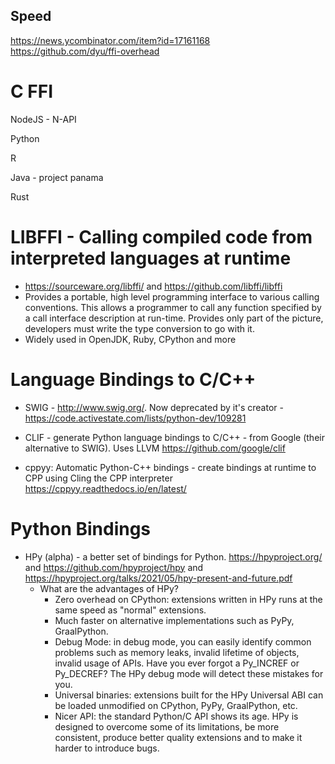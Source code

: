 

## Speed

https://news.ycombinator.com/item?id=17161168  
https://github.com/dyu/ffi-overhead

# C FFI

NodeJS  - N-API

Python

R

Java - project panama

Rust

# LIBFFI - Calling compiled code from interpreted languages at runtime

* https://sourceware.org/libffi/ and https://github.com/libffi/libffi
* Provides a portable, high level programming interface to various calling conventions. This allows a programmer to call any function specified by a call interface description at run-time. Provides only part of the picture, developers must write the type conversion to go with it.
* Widely used in OpenJDK, Ruby, CPython and more


# Language Bindings to C/C++

* SWIG - http://www.swig.org/. Now deprecated by it's creator - https://code.activestate.com/lists/python-dev/109281

* CLIF - generate Python language bindings to C/C++ - from Google (their alternative to SWIG). Uses LLVM https://github.com/google/clif 
* cppyy: Automatic Python-C++ bindings - create bindings at runtime to CPP using Cling the CPP interpreter https://cppyy.readthedocs.io/en/latest/


# Python Bindings 

* HPy (alpha) - a better set of bindings for Python. https://hpyproject.org/ and https://github.com/hpyproject/hpy and https://hpyproject.org/talks/2021/05/hpy-present-and-future.pdf
  * What are the advantages of HPy?
    * Zero overhead on CPython: extensions written in HPy runs at the same speed as "normal" extensions.
    * Much faster on alternative implementations such as PyPy, GraalPython.
    * Debug Mode: in debug mode, you can easily identify common problems such as memory leaks, invalid lifetime of objects, invalid usage of APIs. Have you ever forgot a Py_INCREF or Py_DECREF? The HPy debug mode will detect these mistakes for you.
    * Universal binaries: extensions built for the HPy Universal ABI can be loaded unmodified on CPython, PyPy, GraalPython, etc.
    * Nicer API: the standard Python/C API shows its age. HPy is designed to overcome some of its limitations, be more consistent, produce better quality extensions and to make it harder to introduce bugs.

